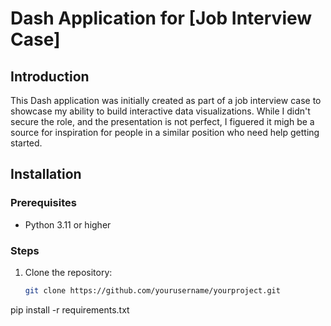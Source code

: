 # Dash Application for [Job Interview Case]

## Introduction
This Dash application was initially created as part of a job interview case to showcase my ability to build interactive data visualizations. While I didn't secure the role, and the presentation is not perfect, I figuered it migh be a source for inspiration for people in a similar position who need help getting started.

## Installation
### Prerequisites
- Python 3.11 or higher

### Steps
1. Clone the repository:
   ```bash
   git clone https://github.com/yourusername/yourproject.git
pip install -r requirements.txt

